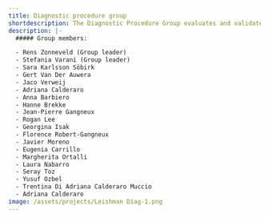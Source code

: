 ```yaml
---
title: Diagnostic procedure group
shortdescription: The Diagnostic Procedure Group evaluates and validates diagnostic methods with the aim to harmonize diagnostic procedures and methods across the network.
description: |-
  ##### Group members:

  - Rens Zonneveld (Group leader)
  - Stefania Varani (Group leader)
  - Sara Karlsson Söbirk
  - Gert Van Der Auwera
  - Jaco Verweij
  - Adriana Calderaro
  - Anna Barbiero
  - Hanne Brekke
  - Jean-Pierre Gangneux
  - Rogan Lee
  - Georgina Isak
  - Florence Robert-Gangneux
  - Javier Moreno
  - Eugenia Carrillo
  - Margherita Ortalli
  - Laura Nabarro
  - Seray Toz
  - Yusuf Ozbel
  - Trentina Di Adriana Calderaro Muccio
  - Adriana Calderaro
image: /assets/projects/Leishman Diag-1.png
---
```


